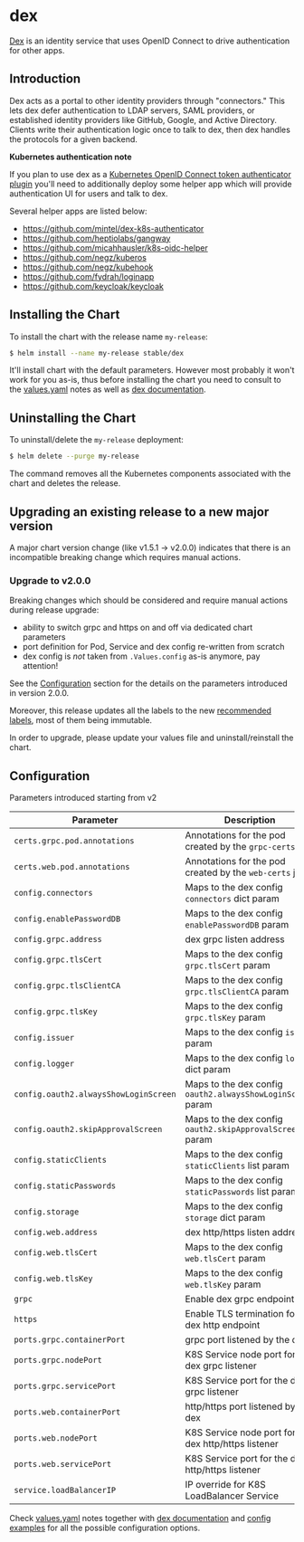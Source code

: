 # dex

[Dex][dex] is an identity service that uses OpenID Connect to drive authentication for other apps.

## Introduction

Dex acts as a portal to other identity providers through "connectors." This lets dex defer authentication to LDAP servers, SAML providers, or established identity providers like GitHub, Google, and Active Directory. Clients write their authentication logic once to talk to dex, then dex handles the protocols for a given backend.

**Kubernetes authentication note**

If you plan to use dex as a [Kubernetes OpenID Connect token authenticator plugin](http://kubernetes.io/docs/admin/authentication/#openid-connect-tokens) you'll need to additionally deploy some helper app which will provide authentication UI for users and talk to dex.

Several helper apps are listed below:
  - https://github.com/mintel/dex-k8s-authenticator
  - https://github.com/heptiolabs/gangway
  - https://github.com/micahhausler/k8s-oidc-helper
  - https://github.com/negz/kuberos
  - https://github.com/negz/kubehook
  - https://github.com/fydrah/loginapp
  - https://github.com/keycloak/keycloak

## Installing the Chart

To install the chart with the release name `my-release`:

```sh
$ helm install --name my-release stable/dex
```

It'll install chart with the default parameters. However most probably it won't work for you as-is, thus before installing the chart you need to consult to the [values.yaml](values.yaml) notes as well as [dex documentation][dex].

## Uninstalling the Chart

To uninstall/delete the `my-release` deployment:

```sh
$ helm delete --purge my-release
```

The command removes all the Kubernetes components associated with the chart and deletes the release.

## Upgrading an existing release to a new major version

A major chart version change (like v1.5.1 -> v2.0.0) indicates that there is an incompatible breaking change which requires manual actions.

### Upgrade to v2.0.0

Breaking changes which should be considered and require manual actions during release upgrade:

- ability to switch grpc and https on and off via dedicated chart parameters
- port definition for Pod, Service and dex config re-written from scratch
- dex config is _not_ taken from `.Values.config` as-is anymore, pay attention!

See the [Configuration](#configuration) section for the details on the parameters introduced in version 2.0.0.

Moreover, this release updates all the labels to the new [recommended labels](https://github.com/helm/charts/blob/master/REVIEW_GUIDELINES.md#names-and-labels), most of them being immutable.

In order to upgrade, please update your values file and uninstall/reinstall the chart.

## Configuration

Parameters introduced starting from v2

| Parameter | Description | Default |
| --------- | ----------- | ------- |
| `certs.grpc.pod.annotations` | Annotations for the pod created by the `grpc-certs` job | `{}` |
| `certs.web.pod.annotations` | Annotations for the pod created by the `web-certs` job | `{}` |
| `config.connectors` | Maps to the dex config `connectors` dict param | `{}` |
| `config.enablePasswordDB` | Maps to the dex config `enablePasswordDB` param | `true` |
| `config.grpc.address` | dex grpc listen address | `127.0.0.1` |
| `config.grpc.tlsCert` | Maps to the dex config `grpc.tlsCert` param | `/etc/dex/tls/grpc/server/tls.crt` |
| `config.grpc.tlsClientCA` | Maps to the dex config `grpc.tlsClientCA` param | `/etc/dex/tls/grpc/ca/tls.crt` |
| `config.grpc.tlsKey` | Maps to the dex config `grpc.tlsKey` param | `/etc/dex/tls/grpc/server/tls.key` |
| `config.issuer` | Maps to the dex config `issuer` param | `http://dex.io:8080` |
| `config.logger` | Maps to the dex config `logger` dict param | `{"level": "debug"}` |
| `config.oauth2.alwaysShowLoginScreen` | Maps to the dex config `oauth2.alwaysShowLoginScreen` param | `false` |
| `config.oauth2.skipApprovalScreen` | Maps to the dex config `oauth2.skipApprovalScreen` param | `true` |
| `config.staticClients` | Maps to the dex config `staticClients` list param | `""` |
| `config.staticPasswords` | Maps to the dex config `staticPasswords` list param | `""` |
| `config.storage` | Maps to the dex config `storage` dict param | `{"type": "kubernetes", "config": {"inCluster": true}}` |
| `config.web.address` | dex http/https listen address | `0.0.0.0` |
| `config.web.tlsCert` | Maps to the dex config `web.tlsCert` param | `/etc/dex/tls/https/server/tls.crt` |
| `config.web.tlsKey` | Maps to the dex config `web.tlsKey` param | `/etc/dex/tls/https/server/tls.key` |
| `grpc` | Enable dex grpc endpoint | `true` |
| `https` | Enable TLS termination for the dex http endpoint | `false` |
| `ports.grpc.containerPort` | grpc port listened by the dex | `5000` |
| `ports.grpc.nodePort` | K8S Service node port for the dex grpc listener | `35000` |
| `ports.grpc.servicePort` | K8S Service port for the dex grpc listener | `35000` |
| `ports.web.containerPort` | http/https port listened by the dex | `5556` |
| `ports.web.nodePort` | K8S Service node port for the dex http/https listener | `32000` |
| `ports.web.servicePort` | K8S Service port for the dex http/https listener | `32000` |
| `service.loadBalancerIP` | IP override for K8S LoadBalancer Service | `""` |



Check [values.yaml](values.yaml) notes together with [dex documentation][dex] and [config examples](https://github.com/dexidp/dex/tree/master/examples) for all the possible configuration options.


[dex]: https://github.com/dexidp/dex
